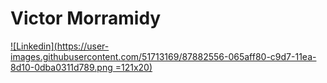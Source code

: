 

<!--
**Victor5g/Victor5g** is a ✨ _special_ ✨ repository because its `README.md` (this file) appears on your GitHub profile.

Here are some ideas to get you started:

- 🔭 I’m currently working on ...
- 🌱 I’m currently learning ...
- 👯 I’m looking to collaborate on ...
- 🤔 I’m looking for help with ...
- 💬 Ask me about ...
- 📫 How to reach me: ...
- 😄 Pronouns: ...
- ⚡ Fun fact: ...
-->
# Victor Morramidy
[![Linkedin](https://user-images.githubusercontent.com/51713169/87882556-065aff80-c9d7-11ea-8d10-0dba0311d789.png =121x20)](http://www.linkedin.com/in/victor-morramidy-0992371a2)
